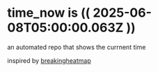 # time_now is (( 2025-06-08T05:00:00.063Z ))

an automated repo that shows the currnent time

inspired by [breakingheatmap](https://github.com/breakingheatmap/breakingheatmap)